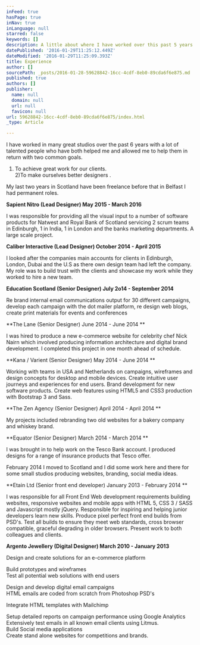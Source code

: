 ```yaml
---
inFeed: true
hasPage: true
inNav: true
inLanguage: null
starred: false
keywords: []
description: A little about where I have worked over this past 5 years
datePublished: '2016-01-29T11:25:12.449Z'
dateModified: '2016-01-29T11:25:09.393Z'
title: Experience
author: []
sourcePath: _posts/2016-01-28-59628842-16cc-4cdf-8eb0-89cda6f6e875.md
published: true
authors: []
publisher:
  name: null
  domain: null
  url: null
  favicon: null
url: 59628842-16cc-4cdf-8eb0-89cda6f6e875/index.html
_type: Article

---
```

I have worked in many great studios over the past 6 years with a lot of talented people who have both helped me and allowed me to help them in return with two common goals.   
1) To achieve great work for our clients.  
2)To make ourselves better designers .

My last two years in Scotland have been freelance before that in Belfast I had permanent roles.

**Sapient Nitro (Lead Designer) May 2015 - March 2016**

I was responsible for providing all the visual input to a number of software products for Natwest and Royal Bank of Scotland servicing 2 scrum teams in Edinburgh, 1 in India, 1 in London and the banks marketing departments. A large scale project.

**Caliber Interactive (Lead Designer) October 2014 - April 2015**

I looked after the companies main accounts for clients in Edinburgh, London, Dubai and the U.S as there own design team had left the company. My role was to build trust with the clients and showcase my work while they worked to hire a new team. 

**Education Scotland (Senior Designer) July 2o14 - September 2014**

Re brand internal email communications output for 30 different campaigns, develop each campaign with the dot mailer platform, re design web blogs, create print materials for events and conferences

**The Lane (Senior Designer) June 2014 - June 2014 **

I was hired to produce a new e-commerce website for celebrity chef Nick Nairn which involved producing information architecture and digital brand development. I completed this project in one month ahead of schedule.

**Kana / Varient (Senior Designer) May 2014 - June 2014 **

Working with teams in USA and Netherlands on campaigns, wireframes and design concepts for desktop and mobile devices. Create intuitive user journeys and experiences for end users. Brand development for new software products. Create web features using  HTML5 and CSS3 production with Bootstrap 3 and Sass.

**The Zen Agency (Senior Designer) April 2014 - April 2014 **

My projects included rebranding two old websites for a bakery company and whiskey brand. 

**Equator (Senior Designer) March 2014 - March 2014 **

I was brought in to help work on the Tesco Bank account. I produced designs for a range of insurance products that Tesco offer. 

February 2014 I moved to Scotland and I did some work here and there for some small studios producing websites, branding, social media ideas.

**Etain Ltd (Senior front end developer) January 2013 - February 2014 **

I was responsible for all Front End Web development requirements building websites, responsive websites and mobile apps with  HTML 5, CSS 3 / SASS and Javascript mostly jQuery. Responsible for inspiring and helping junior developers learn new skills. Produce pixel perfect front end builds from PSD's.  Test all builds to ensure they meet web standards, cross browser compatible, graceful degrading in older browsers. Present work to both colleagues and clients.

**Argento Jewellery (Digital Designer) March 2010 - January 2013**

Design and create solutions for an e-commerce platform
  
Build prototypes and wireframes   
Test all potential web solutions with end users
  
Design and develop digital email campaigns   
HTML emails are coded from scratch from Photoshop PSD's
  
Integrate HTML templates with Mailchimp
  
Setup detailed reports on campaign performance using Google Analytics  
Extensively test emails in all known email clients using Litmus.   
Build Social media applications   
Create stand alone websites for competitions and brands.